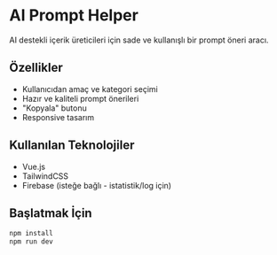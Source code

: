 # AI Prompt Helper

AI destekli içerik üreticileri için sade ve kullanışlı bir prompt öneri aracı.

## Özellikler
- Kullanıcıdan amaç ve kategori seçimi
- Hazır ve kaliteli prompt önerileri
- "Kopyala" butonu
- Responsive tasarım

## Kullanılan Teknolojiler
- Vue.js
- TailwindCSS
- Firebase (isteğe bağlı - istatistik/log için)

## Başlatmak İçin
```bash
npm install
npm run dev
